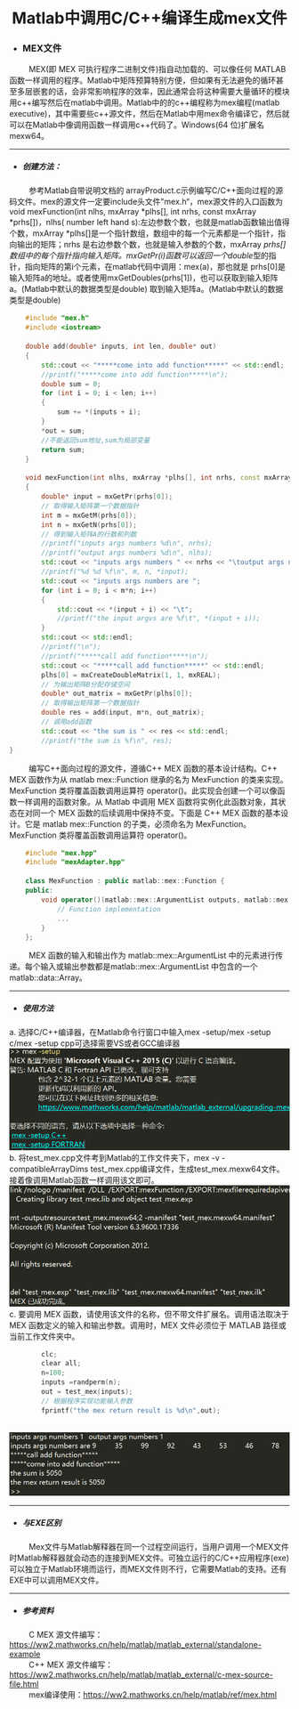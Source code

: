 # <center>Matlab中调用C/C++编译生成mex文件</center>
- ### MEX文件
&ensp;&ensp;&ensp;&ensp;&ensp;MEX(即 MEX 可执行程序二进制文件)指自动加载的、可以像任何 MATLAB 函数一样调用的程序。Matlab中矩阵预算特别方便，但如果有无法避免的循环甚至多层嵌套的话，会非常影响程序的效率，因此通常会将这种需要大量循环的模块用c++编写然后在matlab中调用。Matlab中的的c++编程称为mex编程(matlab executive)，其中需要些c++源文件，然后在Matlab中用mex命令编译它，然后就可以在Matlab中像调用函数一样调用c++代码了。Windows(64 位)扩展名mexw64。

------------
- ##### 创建方法：
&ensp;&ensp;&ensp;&ensp;&ensp;参考Matlab自带说明文档的 arrayProduct.c示例编写C/C++面向过程的源码文件。mex的源文件一定要include头文件"mex.h“，mex源文件的入口函数为void mexFunction(int nlhs, mxArray *plhs[], int nrhs, const mxArray *prhs[])，nlhs( number left hand s):左边参数个数，也就是matlab函数输出值得个数，mxArray *plhs[]是一个指针数组，数组中的每一个元素都是一个指针，指向输出的矩阵；nrhs 是右边参数个数，也就是输入参数的个数，mxArray *prhs[]数组中的每个指针指向输入矩阵。mxGetPr(i)函数可以返回一个double*型的指针，指向矩阵的第i个元素，在matlab代码中调用：mex(a)，那也就是 prhs[0]是输入矩阵a的地址。或者使用mxGetDoubles(prhs[1])，也可以获取到输入矩阵a。(Matlab中默认的数据类型是double)
取到输入矩阵a。(Matlab中默认的数据类型是double)
```cpp
	#include "mex.h"
	#include <iostream>
	
	double add(double* inputs, int len, double* out)
	{
		std::cout << "*****come into add function*****" << std::endl;
		//printf("*****come into add function*****\n");
		double sum = 0;
		for (int i = 0; i < len; i++)
		{
			sum += *(inputs + i);
		}
		*out = sum;
		//不能返回sum地址,sum为局部变量
		return sum;
	}
	
	void mexFunction(int nlhs, mxArray *plhs[], int nrhs, const mxArray *prhs[])
	{
		double* input = mxGetPr(prhs[0]);
		// 取得输入矩阵第一个数据指针
		int m = mxGetM(prhs[0]);
		int n = mxGetN(prhs[0]);
		// 得到输入矩阵A的行数和列数
		//printf("inputs args numbers %d\n", nrhs);
		//printf("output args numbers %d\n", nlhs);
		std::cout << "inputs args numbers " << nrhs << "\toutput args numbers " << nlhs << std::endl;
		//printf("%d %d %f\n", m, n, *input);
		std::cout << "inputs args numbers are ";
		for (int i = 0; i < m*n; i++)
		{
			std::cout << *(input + i) << "\t";
			//printf("the input argvs are %f\t", *(input + i));
		}
		std::cout << std::endl;
		//printf("\n");
		//printf("*****call add function*****\n");
		std::cout << "*****call add function*****" << std::endl;
		plhs[0] = mxCreateDoubleMatrix(1, 1, mxREAL);
		// 为输出矩阵B分配存储空间
		double* out_matrix = mxGetPr(plhs[0]);
		// 取得输出矩阵第一个数据指针
		double res = add(input, m*n, out_matrix);
		// 调用add函数
		std::cout << "the sum is " << res << std::endl;
		//printf("the sum is %f\n", res);
}
```
&ensp;&ensp;&ensp;&ensp;&ensp;编写C++面向过程的源文件，遵循C++ MEX 函数的基本设计结构。C++ MEX 函数作为从 matlab mex::Function 继承的名为 MexFunction 的类来实现。MexFunction 类将覆盖函数调用运算符 operator()。此实现会创建一个可以像函数一样调用的函数对象。从 Matlab 中调用 MEX 函数将实例化此函数对象，其状态在对同一个 MEX 函数的后续调用中保持不变。下面是 C++ MEX 函数的基本设计。它是 matlab mex::Function 的子类，必须命名为 MexFunction。MexFunction 类将覆盖函数调用运算符 operator()。
```cpp
	#include "mex.hpp"
	#include "mexAdapter.hpp"
	
	class MexFunction : public matlab::mex::Function {
	public:
	    void operator()(matlab::mex::ArgumentList outputs, matlab::mex::ArgumentList inputs) {
	        // Function implementation
	        ...
	    }
	};
```
&ensp;&ensp;&ensp;&ensp;&ensp;MEX 函数的输入和输出作为 matlab::mex::ArgumentList 中的元素进行传递。每个输入或输出参数都是matlab::mex::ArgumentList 中包含的一个 matlab::data::Array。

------------
- ##### 使用方法
a. 选择C/C++编译器，在Matlab命令行窗口中输入mex -setup/mex -setup c/mex -setup cpp可选择需要VS或者GCC编译器
<br>![img1](https://github.com/UlovHer/CompileMex/blob/master/imgs/1.png)<br>
b. 将test_mex.cpp文件考到Matlab的工作文件夹下，mex -v -compatibleArrayDims test_mex.cpp编译文件，生成test_mex.mexw64文件。接着像调用Matlab函数一样调用该文即可。
<br>![img2](/imgs/2.png)<br>
c. 要调用 MEX 函数，请使用该文件的名称，但不带文件扩展名。调用语法取决于 MEX 函数定义的输入和输出参数。调用时，MEX 文件必须位于 MATLAB 路径或当前工作文件夹中。
```cpp
		clc;
		clear all;
		n=100;
		inputs =randperm(n);
		out = test_mex(inputs);
		// 根据程序实现功能输入参数
		fprintf("the mex return result is %d\n",out);
```
<br>![img3](/imgs/3.png)<br>

------------
- ##### 与EXE区别
&ensp;&ensp;&ensp;&ensp;&ensp;Mex文件与Matlab解释器在同一个过程空间运行，当用户调用一个MEX文件时Matlab解释器就会动态的连接到MEX文件。可独立运行的C/C++应用程序(exe)可以独立于Matlab环境而运行，而MEX文件则不行，它需要Matlab的支持。还有EXE中可以调用MEX文件。

------------
- ##### 参考资料
&ensp;&ensp;&ensp;&ensp;&ensp;C MEX 源文件编写：https://ww2.mathworks.cn/help/matlab/matlab_external/standalone-example  
&ensp;&ensp;&ensp;&ensp;&ensp;C++ MEX 源文件编写：https://ww2.mathworks.cn/help/matlab/matlab_external/c-mex-source-file.html  
&ensp;&ensp;&ensp;&ensp;&ensp;mex编译使用：https://ww2.mathworks.cn/help/matlab/ref/mex.html

